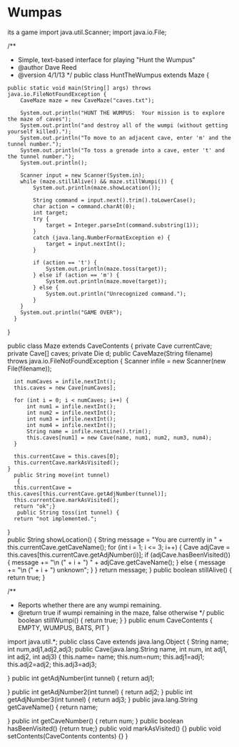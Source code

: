 # Wumpas
its a game
import java.util.Scanner;
import java.io.File;
 

/**
 * Simple, text-based interface for playing "Hunt the Wumpus"
 *   @author Dave Reed
 *   @version 4/1/13
 */
public class HuntTheWumpus extends Maze
{
 
    public static void main(String[] args) throws java.io.FileNotFoundException {
        CaveMaze maze = new CaveMaze("caves.txt");

        System.out.println("HUNT THE WUMPUS:  Your mission is to explore the maze of caves");
        System.out.println("and destroy all of the wumpi (without getting yourself killed).");
        System.out.println("To move to an adjacent cave, enter 'm' and the tunnel number.");
        System.out.println("To toss a grenade into a cave, enter 't' and the tunnel number.");
        System.out.println();

        Scanner input = new Scanner(System.in);
        while (maze.stillAlive() && maze.stillWumpi()) {
            System.out.println(maze.showLocation());

            String command = input.next().trim().toLowerCase();
            char action = command.charAt(0);
            int target;
            try {
                target = Integer.parseInt(command.substring(1));
            }
            catch (java.lang.NumberFormatException e) {
                target = input.nextInt();
            }
            
            if (action == 't') {
                System.out.println(maze.toss(target));
            } else if (action == 'm') {
                System.out.println(maze.move(target));
            } else {
                System.out.println("Unrecognized command.");
            }
        }
        System.out.println("GAME OVER");
      }
}

public class Maze extends CaveContents
{
    private Cave currentCave;
  private Cave[] caves;
  private Die d;
   public CaveMaze(String filename) throws java.io.FileNotFoundException {
      Scanner infile = new Scanner(new File(filename));
      
      int numCaves = infile.nextInt();
      this.caves = new Cave[numCaves];
      
      for (int i = 0; i < numCaves; i++) {
          int num1 = infile.nextInt();
          int num2 = infile.nextInt();
          int num3 = infile.nextInt();
          int num4 = infile.nextInt();
          String name = infile.nextLine().trim();
          this.caves[num1] = new Cave(name, num1, num2, num3, num4);
      }
    
      this.currentCave = this.caves[0];
      this.currentCave.markAsVisited(); 
    }  
      public String move(int tunnel) 
       {
      this.currentCave = this.caves[this.currentCave.getAdjNumber(tunnel)];
      this.currentCave.markAsVisited();  
      return "ok";}
       public String toss(int tunnel) {
      return "not implemented.";      
  }  
  public String showLocation() {
      String message = "You are currently in " + this.currentCave.getCaveName();
      for (int i = 1; i <= 3; i++) {
	  Cave adjCave = this.caves[this.currentCave.getAdjNumber(i)];
	  if (adjCave.hasBeenVisited()) {
	      message += "\n    (" + i + ") " + adjCave.getCaveName();
	  }
	  else {
	      message += "\n    (" + i + ") unknown";
	  }
      }
      return message;
  }
  public boolean stillAlive() {
      return true;
  }

  /**
   * Reports whether there are any wumpi remaining.
   *   @return true if wumpi remaining in the maze, false otherwise
   */
  public boolean stillWumpi() {
      return true;
  }
}
public enum CaveContents {
    EMPTY, WUMPUS, BATS, PIT
}


import java.util.*;
public class Cave extends java.lang.Object
{
    String name;
    int num,adj1,adj2,adj3;
 public Cave(java.lang.String name, int num, int adj1, int adj2, int adj3)
{ 
    this.name= name;
    this.num=num;
    this.adj1=adj1;
    this.adj2=adj2;
    this.adj3=adj3;
    
  
}
public int getAdjNumber(int tunnel)
{
 return adj1;
  
    
}
public int getAdjNumber2(int tunnel)
{ 
    return adj2;
}
public int getAdjNumber3(int tunnel)
{
    return adj3;
}
public java.lang.String getCaveName()
{
     return name;
    
}
public int getCaveNumber()
{
    return num;
}
public boolean hasBeenVisited()
{return true;}
public void markAsVisited()
{}
public void setContents(CaveContents contents)
{}
 }
  
      
  

 
